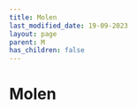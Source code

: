 ```yaml
---
title: Molen
last_modified_date: 19-09-2023
layout: page
parent: M
has_children: false
---
```


Molen
=====

